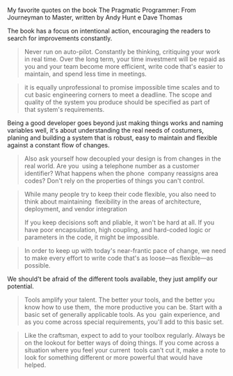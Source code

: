 My favorite quotes on the book The Pragmatic Programmer: From Journeyman to Master, written by Andy Hunt e Dave Thomas

The book has a focus on intentional action, encouraging the readers to search for improvements constantly.

> Never run on auto-pilot. Constantly be thinking, critiquing your work in real time. Over the long term, your time investment will be repaid as you and your team become more efficient, write code that's easier to maintain, and spend less time in meetings.

> it is equally unprofessional to promise impossible time scales and to cut basic engineering corners to meet a deadline. The scope and quality of the system you produce should be specified as part of that system's requirements.

Being a good developer goes beyond just making things works and naming variables well, it's about understanding the real needs of costumers, planing and building a system that is robust, easy to maintain and flexible against a constant flow of changes.

>Also ask yourself how decoupled your design is from changes in the real world. Are you  using a telephone number as a customer identifier? What happens when the phone  company reassigns area codes? Don't rely on the properties of things you can't control.

> While many people try to keep their code flexible, you also need to think about maintaining  flexibility in the areas of architecture, deployment, and vendor integration 
> 
> If you keep decisions soft and pliable, it won't be hard at all. If you have poor encapsulation, high coupling, and hard-coded logic or parameters in the code, it might be impossible.

> In order to keep up with today's near-frantic pace of change, we need to make every effort to write code that's as loose—as flexible—as possible. 

We should't be afraid of the different tools available, they just amplify our potential.

>Tools amplify your talent. The better your tools, and the better you know how to use them,  the more productive you can be. Start with a basic set of generally applicable tools. As you  gain experience, and as you come across special requirements, you'll add to this basic set. 

>Like the craftsman, expect to add to your toolbox regularly. Always be on the lookout for better ways of doing things. If you come across a situation where you feel your current  tools can't cut it, make a note to look for something different or more powerful that would have helped. 